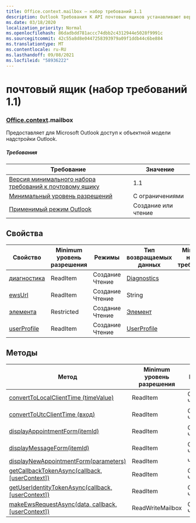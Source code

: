 ```yaml
---
title: Office.context.mailbox — набор требований 1.1
description: Outlook Требования К API почтовых ящиков устанавливают версию 1.1 объектной модели почтовых ящиков.
ms.date: 03/18/2020
localization_priority: Normal
ms.openlocfilehash: 86dadbdd781accc74dbb2c4312944e5028f9991c
ms.sourcegitcommit: 42c55a8d8e0447258393979a09f1ddb44c6be884
ms.translationtype: MT
ms.contentlocale: ru-RU
ms.lasthandoff: 09/08/2021
ms.locfileid: "58936222"
---
```

# <a name="mailbox-requirement-set-11"></a>почтовый ящик (набор требований 1.1)

### <a name="officecontextmailbox"></a>[Office](office.md)[.context](office.context.md).mailbox

Предоставляет для Microsoft Outlook доступ к объектной модели надстройки Outlook.

##### <a name="requirements"></a>Требования

|Требование| Значение|
|---|---|
|[Версия минимального набора требований к почтовому ящику](../../requirement-sets/outlook-api-requirement-sets.md)| 1.1|
|[Минимальный уровень разрешений](../../../outlook/understanding-outlook-add-in-permissions.md)| С ограничениями|
|[Применимый режим Outlook](../../../outlook/outlook-add-ins-overview.md#extension-points)| Создание или чтение|

## <a name="properties"></a>Свойства

| Свойство | Minimum<br>уровень разрешения | Режимы | Тип возвращаемых данных | Minimum<br>набор требований |
|---|---|---|---|:---:|
| [диагностика](/javascript/api/outlook/office.mailbox?view=outlook-js-1.1&preserve-view=true#diagnostics) | ReadItem | Создание<br>Чтение | [Diagnostics](/javascript/api/outlook/office.diagnostics?view=outlook-js-1.1&preserve-view=true) | [1.1](../requirement-set-1.1/outlook-requirement-set-1.1.md) |
| [ewsUrl](/javascript/api/outlook/office.mailbox?view=outlook-js-1.1&preserve-view=true#ewsUrl) | ReadItem | Создание<br>Чтение | String | [1.1](../requirement-set-1.1/outlook-requirement-set-1.1.md) |
| [элемента](office.context.mailbox.item.md) | Restricted | Создание<br>Чтение | [Элемент](/javascript/api/outlook/office.item?view=outlook-js-1.1&preserve-view=true) | [1.1](../requirement-set-1.1/outlook-requirement-set-1.1.md) |
| [userProfile](/javascript/api/outlook/office.mailbox?view=outlook-js-1.1&preserve-view=true#userProfile) | ReadItem | Создание<br>Чтение | [UserProfile](/javascript/api/outlook/office.userprofile?view=outlook-js-1.1&preserve-view=true) | [1.1](../requirement-set-1.1/outlook-requirement-set-1.1.md) |

## <a name="methods"></a>Методы

| Метод | Minimum<br>уровень разрешения | Режимы | Minimum<br>набор требований |
|---|---|---|:---:|
| [convertToLocalClientTime (timeValue)](/javascript/api/outlook/office.mailbox?view=outlook-js-1.1&preserve-view=true#convertToLocalClientTime_timeValue_) | ReadItem | Создание<br>Чтение | [1.1](../requirement-set-1.1/outlook-requirement-set-1.1.md) |
| [convertToUtcClientTime (вход)](/javascript/api/outlook/office.mailbox?view=outlook-js-1.1&preserve-view=true#convertToUtcClientTime_input_) | ReadItem | Создание<br>Чтение | [1.1](../requirement-set-1.1/outlook-requirement-set-1.1.md) |
| [displayAppointmentForm(itemId)](/javascript/api/outlook/office.mailbox?view=outlook-js-1.1&preserve-view=true#displayAppointmentForm_itemId_) | ReadItem | Создание<br>Чтение | [1.1](../requirement-set-1.1/outlook-requirement-set-1.1.md) |
| [displayMessageForm(itemId)](/javascript/api/outlook/office.mailbox?view=outlook-js-1.1&preserve-view=true#displayMessageForm_itemId_) | ReadItem | Создание<br>Чтение | [1.1](../requirement-set-1.1/outlook-requirement-set-1.1.md) |
| [displayNewAppointmentForm(parameters)](/javascript/api/outlook/office.mailbox?view=outlook-js-1.1&preserve-view=true#displayNewAppointmentForm_parameters_) | ReadItem | Чтение | [1.1](../requirement-set-1.1/outlook-requirement-set-1.1.md) |
| [getCallbackTokenAsync(callback, [userContext])](/javascript/api/outlook/office.mailbox?view=outlook-js-1.1&preserve-view=true#getCallbackTokenAsync_callback__userContext_) | ReadItem | Создание<br>Чтение | [1.3](../requirement-set-1.3/outlook-requirement-set-1.3.md)<br>[1.1](../requirement-set-1.1/outlook-requirement-set-1.1.md) |
| [getUserIdentityTokenAsync(callback, [userContext])](/javascript/api/outlook/office.mailbox?view=outlook-js-1.1&preserve-view=true#getUserIdentityTokenAsync_callback__userContext_) | ReadItem | Создание<br>Чтение | [1.1](../requirement-set-1.1/outlook-requirement-set-1.1.md) |
| [makeEwsRequestAsync(data, callback, [userContext])](/javascript/api/outlook/office.mailbox?view=outlook-js-1.1&preserve-view=true#makeEwsRequestAsync_data__callback__userContext_) | ReadWriteMailbox | Создание<br>Чтение | [1.1](../requirement-set-1.1/outlook-requirement-set-1.1.md) |
